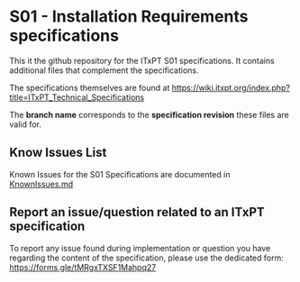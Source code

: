 # S01 - Installation Requirements specifications #

This it the github repository for the ITxPT S01 specifications. It contains additional files that complement the specifications. 

The specifications themselves are found at https://wiki.itxpt.org/index.php?title=ITxPT_Technical_Specifications

The **branch name** corresponds to the **specification revision** these files are valid for.

## Know Issues List ##

Known Issues for the S01 Specifications are documented in [KnownIssues.md](KnownIssues.md)

## Report an issue/question related to an ITxPT specification ###
To report any issue found during implementation or question you have regarding the content of the specification, please use the dedicated form: https://forms.gle/tMRgxTXSF1Mahpq27
